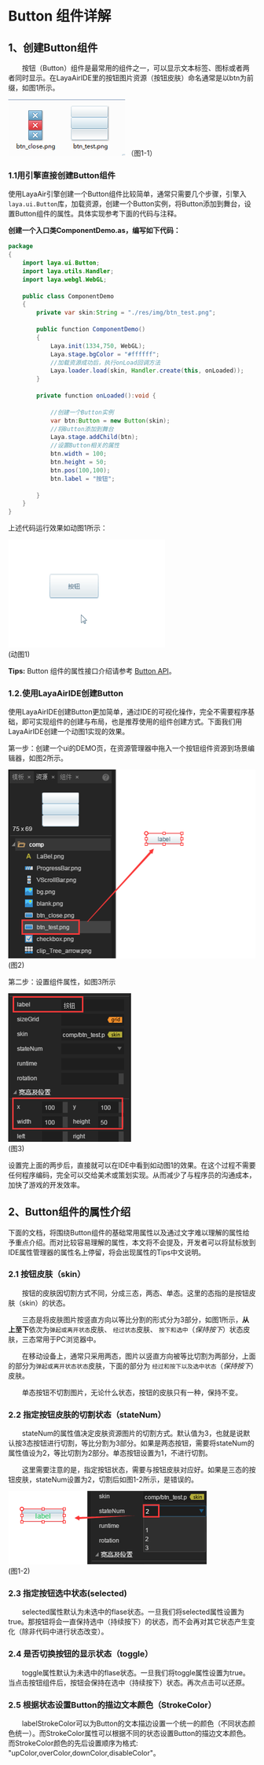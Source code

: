 # Button 组件详解

## 1、创建Button组件

　　按钮（Button）组件是最常用的组件之一，可以显示文本标签、图标或者两者同时显示。在LayaAirIDE里的按钮图片资源（按钮皮肤）命名通常是以btn为前缀，如图1所示。

![图1](img/1-1.png) （图1-1）

### 1.1用引擎直接创建Button组件

使用LayaAir引擎创建一个Button组件比较简单，通常只需要几个步骤，引擎入`laya.ui.Button`库，加载资源，创建一个Button实例，将Button添加到舞台，设置Button组件的属性。具体实现参考下面的代码与注释。

**创建一个入口类ComponentDemo.as，编写如下代码：**

```java
package
{
	import laya.ui.Button;
	import laya.utils.Handler;
	import laya.webgl.WebGL;
	
	public class ComponentDemo
	{
		private var skin:String = "./res/img/btn_test.png";
		
		public function ComponentDemo()
		{
			Laya.init(1334,750, WebGL);
			Laya.stage.bgColor = "#ffffff";
			//加载资源成功后，执行onLoad回调方法			
			Laya.loader.load(skin, Handler.create(this, onLoaded));
		}
		
		private function onLoaded():void {
			
			//创建一个Button实例
			var btn:Button = new Button(skin);
			//将Button添加到舞台
			Laya.stage.addChild(btn);
			//设置Button相关的属性
			btn.width = 100;
			btn.height = 50; 
			btn.pos(100,100);
			btn.label = "按钮";
			
		}
	}
}
```

上述代码运行效果如动图1所示：

![动图1](img/1.gif) <br/> (动图1)

**Tips:** Button 组件的属性接口介绍请参考 [Button API](http://layaair.ldc.layabox.com/api/index.html?category=Core&class=laya.ui.Button)。



### 1.2.使用LayaAirIDE创建Button

使用LayaAirIDE创建Button更加简单，通过IDE的可视化操作，完全不需要程序基础，即可实现组件的创建与布局，也是推荐使用的组件创建方式。下面我们用LayaAirIDE创建一个动图1实现的效果。

第一步：创建一个ui的DEMO页，在资源管理器中拖入一个按钮组件资源到场景编辑器，如图2所示。

![100图2](img/2.png) <br />(图2)

第二步：设置组件属性，如图3所示

![图3](img/3.png) <br />(图3)

设置完上面的两步后，直接就可以在IDE中看到如动图1的效果。在这个过程不需要任何程序编码，完全可以交给美术或策划实现。从而减少了与程序员的沟通成本，加快了游戏的开发效率。



## 2、Button组件的属性介绍

下面的文档，将围绕Button组件的基础常用属性以及通过文字难以理解的属性给予重点介绍。而对比较容易理解的属性，本文将不会提及，开发者可以将鼠标放到IDE属性管理器的属性名上停留，将会出现属性的Tips中文说明。

### 2.1 按钮皮肤（skin）

　　按钮的皮肤因切割方式不同，分成三态，两态、单态。这里的态指的是按钮皮肤（skin）的状态。

　　三态是将皮肤图片按竖直方向以等比分割的形式分为3部分，如图1所示，**从上至下**依次为`弹起或离开状态`皮肤、 `经过状态`皮肤、 `按下和选中`（*保持按下*）状态皮肤，三态常用于PC浏览器中。

　　在移动设备上，通常只采用两态，图片以竖直方向被等比切割为两部分，上面的部分为`弹起或离开状态状态`皮肤，下面的部分为 `经过和按下以及选中状态`（*保持按下*）皮肤。

　　单态按钮不切割图片，无论什么状态，按钮的皮肤只有一种，保持不变。

### 2.2 指定按钮皮肤的切割状态（stateNum）

　　stateNum的属性值决定皮肤资源图片的切割方式。默认值为3，也就是说默认按3态按钮进行切割，等比分割为3部分。如果是两态按钮，需要将stateNum的属性值设为2，等比切割为2部分。单态按钮设置为1，不进行切割。

　　这里需要注意的是，指定按钮状态，需要与按钮皮肤对应好。如果是三态的按钮皮肤，stateNum设置为2，切割后如图1-2所示，是错误的。

![图1-2](img/1-2.png) <br />(图1-2)



### 2.3 指定按钮选中状态(selected)

　　selected属性默认为未选中的flase状态。一旦我们将selected属性设置为true。那按钮将会一直保持选中（持续按下）的状态，而不会再对其它状态产生变化（除非代码中进行状态改变）。

### 2.4 是否切换按钮的显示状态（toggle）

　　toggle属性默认为未选中的flase状态。一旦我们将toggle属性设置为true。当点击按钮组件后，按钮会保持在选中（持续按下）状态。再次点击可以还原。

### 2.5 根据状态设置Button的描边文本颜色（StrokeColor）

　　labelStrokeColor可以为Button的文本描边设置一个统一的颜色（不同状态颜色统一）。而StrokeColor属性可以根据不同的状态设置Button的描边文本颜色。而StrokeColor颜色的先后设置顺序为格式: "upColor,overColor,downColor,disableColor"。





